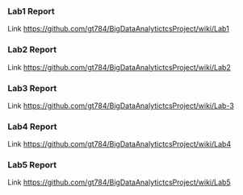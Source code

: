 ### Lab1 Report
Link  https://github.com/gt784/BigDataAnalytictcsProject/wiki/Lab1

### Lab2 Report  
Link  https://github.com/gt784/BigDataAnalytictcsProject/wiki/Lab2

### Lab3 Report
Link https://github.com/gt784/BigDataAnalytictcsProject/wiki/Lab-3  

### Lab4 Report  
Link https://github.com/gt784/BigDataAnalytictcsProject/wiki/Lab4

### Lab5 Report  
Link https://github.com/gt784/BigDataAnalytictcsProject/wiki/Lab5
